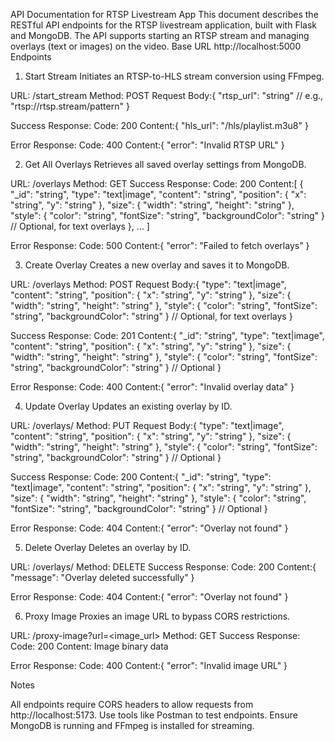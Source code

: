API Documentation for RTSP Livestream App
This document describes the RESTful API endpoints for the RTSP livestream application, built with Flask and MongoDB. The API supports starting an RTSP stream and managing overlays (text or images) on the video.
Base URL
http://localhost:5000
Endpoints
1. Start Stream
Initiates an RTSP-to-HLS stream conversion using FFmpeg.

URL: /start_stream
Method: POST
Request Body:{
  "rtsp_url": "string" // e.g., "rtsp://rtsp.stream/pattern"
}


Success Response:
Code: 200
Content:{
  "hls_url": "/hls/playlist.m3u8"
}




Error Response:
Code: 400
Content:{
  "error": "Invalid RTSP URL"
}





2. Get All Overlays
Retrieves all saved overlay settings from MongoDB.

URL: /overlays
Method: GET
Success Response:
Code: 200
Content:[
  {
    "_id": "string",
    "type": "text|image",
    "content": "string",
    "position": { "x": "string", "y": "string" },
    "size": { "width": "string", "height": "string" },
    "style": { "color": "string", "fontSize": "string", "backgroundColor": "string" } // Optional, for text overlays
  },
  ...
]




Error Response:
Code: 500
Content:{
  "error": "Failed to fetch overlays"
}





3. Create Overlay
Creates a new overlay and saves it to MongoDB.

URL: /overlays
Method: POST
Request Body:{
  "type": "text|image",
  "content": "string",
  "position": { "x": "string", "y": "string" },
  "size": { "width": "string", "height": "string" },
  "style": { "color": "string", "fontSize": "string", "backgroundColor": "string" } // Optional, for text overlays
}


Success Response:
Code: 201
Content:{
  "_id": "string",
  "type": "text|image",
  "content": "string",
  "position": { "x": "string", "y": "string" },
  "size": { "width": "string", "height": "string" },
  "style": { "color": "string", "fontSize": "string", "backgroundColor": "string" } // Optional
}




Error Response:
Code: 400
Content:{
  "error": "Invalid overlay data"
}





4. Update Overlay
Updates an existing overlay by ID.

URL: /overlays/<id>
Method: PUT
Request Body:{
  "type": "text|image",
  "content": "string",
  "position": { "x": "string", "y": "string" },
  "size": { "width": "string", "height": "string" },
  "style": { "color": "string", "fontSize": "string", "backgroundColor": "string" } // Optional
}


Success Response:
Code: 200
Content:{
  "_id": "string",
  "type": "text|image",
  "content": "string",
  "position": { "x": "string", "y": "string" },
  "size": { "width": "string", "height": "string" },
  "style": { "color": "string", "fontSize": "string", "backgroundColor": "string" } // Optional
}




Error Response:
Code: 404
Content:{
  "error": "Overlay not found"
}





5. Delete Overlay
Deletes an overlay by ID.

URL: /overlays/<id>
Method: DELETE
Success Response:
Code: 200
Content:{
  "message": "Overlay deleted successfully"
}




Error Response:
Code: 404
Content:{
  "error": "Overlay not found"
}





6. Proxy Image
Proxies an image URL to bypass CORS restrictions.

URL: /proxy-image?url=<image_url>
Method: GET
Success Response:
Code: 200
Content: Image binary data


Error Response:
Code: 400
Content:{
  "error": "Invalid image URL"
}





Notes

All endpoints require CORS headers to allow requests from http://localhost:5173.
Use tools like Postman to test endpoints.
Ensure MongoDB is running and FFmpeg is installed for streaming.
